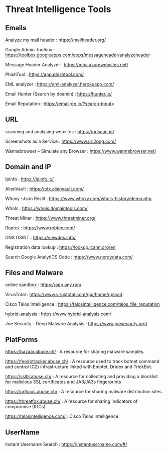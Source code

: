 



# Threat Intelligence Tools

## Emails

Analyze my mail header : https://mailheader.org/

Google Admin Toolbox : https://toolbox.googleapps.com/apps/messageheader/analyzeheader
 
Message Header Analyzer : https://mha.azurewebsites.net/

PhishTool : https://app.phishtool.com/

EML analyzer : https://eml-analyzer.herokuapp.com/

Email Hunter (Search by doamin) : https://hunter.io/

Email Reputation : https://emailrep.io/?search-input=


## URL

scanning and analysing websites : https://urlscan.io/

Screenshots as a Service : https://www.url2png.com/

 Wannabrowser – Simulate any Browser : https://www.wannabrowser.net/




## Domain and IP

IpInfo : https://ipinfo.io/

AlienVault : https://otx.alienvault.com/

Whoxy -Json Resilt : https://www.whoxy.com/whois-history/demo.php

WhoIs : https://whois.domaintools.com/

Threat Miner : https://www.threatminer.org/

Roptex : https://www.robtex.com/

DNS OSINT : https://viewdns.info/

Registration data lookup : https://lookup.icann.org/en

Search Google AnalytICS Code : https://www.nerdydata.com/

## Files and Malware

online sandbox : https://app.any.run/

VirusTotal : https://www.virustotal.com/gui/home/upload

Cisco Talos Intelligence : https://talosintelligence.com/talos_file_reputation

hybrid-analysis : https://www.hybrid-analysis.com/

Joe Security - Deep Malware Analysis : https://www.joesecurity.org/




## PlatForms


https://bazaar.abuse.ch/ :  A resource for sharing malware samples.

https://feodotracker.abuse.ch/ : A resource used to track botnet command and control (C2) infrastructure linked with Emotet, Dridex and TrickBot.

 https://sslbl.abuse.ch/ : A resource for collecting and providing a blocklist for malicious SSL certificates and JA3/JA3s fingerprints

https://urlhaus.abuse.ch/ : A resource for sharing malware distribution sites.

https://threatfox.abuse.ch/ : A resource for sharing indicators of compromise (IOCs).

https://talosintelligence.com/ : Cisco Talos Intelligence





## UserName

Instant Username Search : https://instantusername.com/#/





